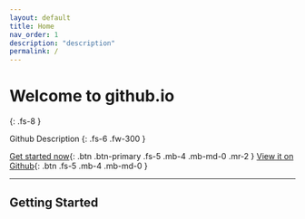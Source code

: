 ```yaml
---
layout: default
title: Home
nav_order: 1
description: "description"
permalink: /
---
```


# Welcome to github.io
{: .fs-8 }

Github Description
{: .fs-6 .fw-300 }

[Get started now](#getting-started){: .btn .btn-primary .fs-5 .mb-4 .mb-md-0 .mr-2 }
[View it on Github](https://github.com/yujch716){: .btn .fs-5 .mb-4 .mb-md-0 }

---

## Getting Started
